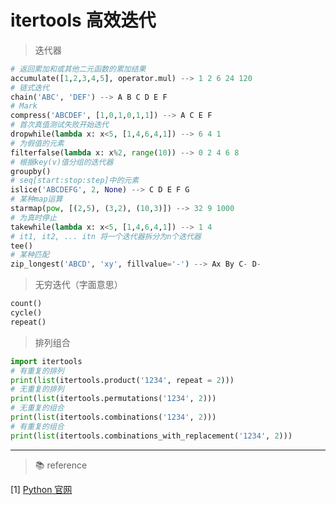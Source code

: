 # itertools 高效迭代

> 迭代器

```python
# 返回累加和或其他二元函数的累加结果
accumulate([1,2,3,4,5], operator.mul) --> 1 2 6 24 120
# 链式迭代
chain('ABC', 'DEF') --> A B C D E F
# Mark
compress('ABCDEF', [1,0,1,0,1,1]) --> A C E F
# 首次真值测试失败开始迭代
dropwhile(lambda x: x<5, [1,4,6,4,1]) --> 6 4 1
# 为假值的元素
filterfalse(lambda x: x%2, range(10)) --> 0 2 4 6 8
# 根据key(v)值分组的迭代器
groupby()
# seq[start:stop:step]中的元素
islice('ABCDEFG', 2, None) --> C D E F G
# 某种map运算 
starmap(pow, [(2,5), (3,2), (10,3)]) --> 32 9 1000
# 为真时停止
takewhile(lambda x: x<5, [1,4,6,4,1]) --> 1 4
# it1, it2, ... itn 将一个迭代器拆分为n个迭代器
tee()
# 某种匹配
zip_longest('ABCD', 'xy', fillvalue='-') --> Ax By C- D-
```

> 无穷迭代（字面意思）
```python
count()
cycle()
repeat()
```

> 排列组合

```python
import itertools
# 有重复的排列
print(list(itertools.product('1234', repeat = 2))) 
# 无重复的排列
print(list(itertools.permutations('1234', 2))) 
# 无重复的组合
print(list(itertools.combinations('1234', 2))) 
# 有重复的组合
print(list(itertools.combinations_with_replacement('1234', 2))) 
```

--- 
> 📚 reference

[1] [Python 官网](https://docs.python.org/zh-cn/3.7/library/itertools.html#itertools.count)
